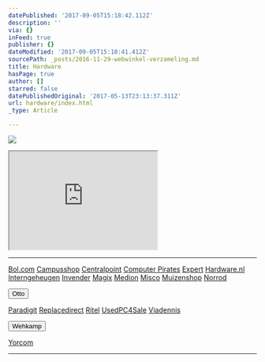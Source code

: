 ```yaml
---
datePublished: '2017-09-05T15:18:42.112Z'
description: ''
via: {}
inFeed: true
publisher: {}
dateModified: '2017-09-05T15:18:41.412Z'
sourcePath: _posts/2016-11-29-webwinkel-verzameling.md
title: Hardware
hasPage: true
author: []
starred: false
datePublishedOriginal: '2017-05-13T23:13:37.311Z'
url: hardware/index.html
_type: Article

---
```

![](https://the-grid-user-content.s3-us-west-2.amazonaws.com/ec19c922-42e0-4b92-ad52-af857f920e81.jpg)

<iframe src="https://the-grid.github.io/ed-userhtml/?g=eJy1lUtvnDAQx-_7KShSuO2Cgd1kH94ofamV0sdhD-0JDWYC1toGmVmRfPsayPalRorUICHbY8kz_98Mmtm9evvlzeH713deRVrtZ7vzhlDsZ7MdeJXFO-5XRM0mDLuuW9womUMOC1Fr3yOwJRL3s1yBOfr7ndSl11rxx4u81mBpYVT4UUOJbWiKPJPjkSosrSzCTpojKgOgw3OAxpS-B8p5_3D4dOvRiWorQfleSw8Kud_JgqoNi6LmfluhLCvqDc9ZeW0LtJto6wSFsPeeABHYFtKi6KVNQgIuwvwxxJQ0JBZkoUC3iCPahUEKrwVny1UaBaCbreZXbBlfrQcDOEuSyxUbDMuH7cQnqyXeNxbbdvJyOtdoDRD24sglgIivozRjcTbyZo_AF_H7aWB_KZiaNUeguRyU9ceBla3WcZqtWJQml38RT4N7FvFisE-xiopUX9WpMEb_z8SIf8eIn4HROlmNE2TQNrYuLWgNTqPqG2golBTHcb1uOAuIn6wKWp4mLAru-OHbbeAueO_nIrlxf677RsbhfWBAI39dq_lnLDrMJ8qQ8--C_X-hlz8z9M9KCzSug6mmlmaylvziw8WhuAQVD25ohuPw_AFkunsD" height="200" style=""></iframe>

---

[Bol.com][0]
[Campusshop][1]
[Centralpoint][2]
[Computer Pirates][3]
[Expert][4]
[Hardware.nl][5]
[Interngeheugen][6]
[Invender][7]
[Magix][8]
[Medion][9]
[Misco][10]
[Muizenshop][7]
[Norrod][11]

<button data-role="cta" style="">Otto</button>

[Paradigit][12]
[Replacedirect][13]
[Ritel][14]
[UsedPC4Sale][15]
[Viadennis][16]

<button data-role="cta" style="">Wehkamp</button>

[Yorcom][17]

---



[0]: https://partnerprogramma.bol.com/click/click?p=1&t=url&s=4310&f=TXL&url=http%3A%2F%2Fwww.bol.com&name=Bol-Nedweb
[1]: http://www.campusshop.nl/tt/index.aspx?tt=23397_12_133761_Campusshop&r=%2F
[2]: http://www.centralpoint.nl/tracker/index.php?tt=534_12_133761_Ned-Web&r=%2F
[3]: http://www.computerpirates.com/tradetracker/?tt=181_12_133761_ComputerPirates&r=%2F
[4]: http://tc.tradetracker.net/?c=5515&m=12&a=133761&u=%2F
[5]: http://www.hardware.nl/tt/?tt=541_12_133761_Hardware.nl&r=%2F
[6]: http://www.interngeheugen.com/tt/?tt=2902_12_133761_Interngeheugen&r=%2F
[7]: http://www.invender.nl/ttiv/index.php?tt=352_12_133761_Invender&r=%2F
[8]: http://www.magix.com/ap/tradetracker/?tt=2074_12_133761_Magix&r=%2F
[9]: http://tc.tradetracker.net/?c=3452&m=12&a=133761
[10]: http://tc.tradetracker.net/?c=5917&m=12&a=133761&r=Rapportagened.webw&u=%2F
[11]: http://www.norrod.nl/tt/index.aspx?tt=23396_12_133761_Norrod&r=%2F
[12]: http://www.paradigit.nl/tt/index.aspx?tt=5043_12_133761_Paradigit&r=%2F
[13]: http://www.replacedirect.nl/page/startExternal/?tt=4825_12_133761_Rapportagened.webw&r=%2F
[14]: http://www.ritel.nl/telecom/?tt=668_12_133761_Ritel&r=%2F
[15]: http://tc.tradetracker.net/?c=20400&m=12&a=133761&r=UsedPC4sale&u=%2F
[16]: http://www.viadennis.nl/computer/?tt=15804_12_133761_Viadennis&r=%2F
[17]: http://www.yorcom.nl/shopping/?tt=4837_12_133761_Rapportagened.webw&r=%2F